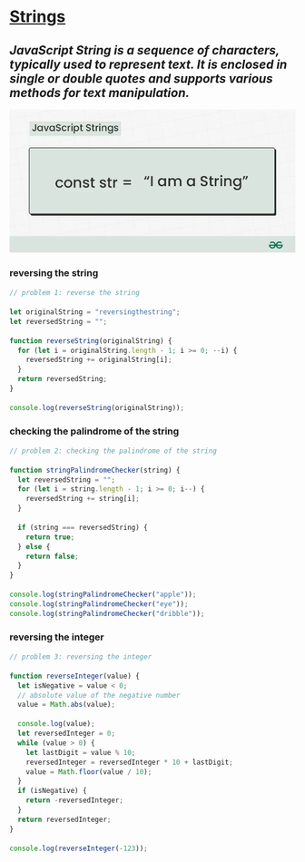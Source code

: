 # [Strings](https://github.com/pankajkoree/react/blob/main/JS/DSA/DSA/strings/strings.js)

## **_JavaScript String is a sequence of characters, typically used to represent text. It is enclosed in single or double quotes and supports various methods for text manipulation._**

![strings](image.png)

### reversing the string

```js
// problem 1: reverse the string

let originalString = "reversingthestring";
let reversedString = "";

function reverseString(originalString) {
  for (let i = originalString.length - 1; i >= 0; --i) {
    reversedString += originalString[i];
  }
  return reversedString;
}

console.log(reverseString(originalString));
```

### checking the palindrome of the string

```js
// problem 2: checking the palindrome of the string

function stringPalindromeChecker(string) {
  let reversedString = "";
  for (let i = string.length - 1; i >= 0; i--) {
    reversedString += string[i];
  }

  if (string === reversedString) {
    return true;
  } else {
    return false;
  }
}

console.log(stringPalindromeChecker("apple"));
console.log(stringPalindromeChecker("eye"));
console.log(stringPalindromeChecker("dribble"));
```

### reversing the integer

```js
// problem 3: reversing the integer

function reverseInteger(value) {
  let isNegative = value < 0;
  // absolute value of the negative number
  value = Math.abs(value);

  console.log(value);
  let reversedInteger = 0;
  while (value > 0) {
    let lastDigit = value % 10;
    reversedInteger = reversedInteger * 10 + lastDigit;
    value = Math.floor(value / 10);
  }
  if (isNegative) {
    return -reversedInteger;
  }
  return reversedInteger;
}

console.log(reverseInteger(-123));
```
